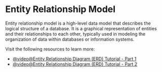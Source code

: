 # Entity Relationship Model

Entity relationship model is a high-level data model that describes the logical structure of a database. It is a graphical representation of entities and their relationships to each other, typically used in modeling the organization of data within databases or information systems.

Visit the following resources to learn more:

- [@video@Entity Relationship Diagram (ERD) Tutorial - Part 1](https://www.youtube.com/watch?v=QpdhBUYk7Kk)
- [@video@Entity Relationship Diagram (ERD) Tutorial - Part 2](https://www.youtube.com/watch?v=-CuY5ADwn24)